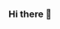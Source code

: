 ### Hi there 👋

<!--
**khwanchaiwill/khwanchaiwill** is a ✨ _special_ ✨ repository because its `README.md` (this file) appears on your GitHub profile.
### Hello Everyone

<img src="https://avatars0.githubusercontent.com/u/64489050?s=460&u=7ba41ef7e577172978574c7b11c77418b6ea60f3&v=4-512" width = "400" />
<br>
<h1> Khwanchai Phaipha</h1>
<h3> khwanchaiwill </h3>
<a href= "https://www.linkedin.com/in/khwanchai-phaipha-266885a7/" align="center>https://www.linkedin.com/in/khwanchai-phaipha-266885a7/</a>
<a href= "mailto:porpan00@hotmail.com>porpan00@hotmail.com</a>
Here are some ideas to get you started:

- 🔭 I’m currently working on ...
- 🌱 I’m currently learning ...
- 👯 I’m looking to collaborate on ...
- 🤔 I’m looking for help with ...
- 💬 Ask me about ...
- 📫 How to reach me: ...
- 😄 Pronouns: ...
- ⚡ Fun fact: ...
-->

